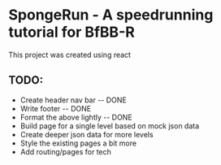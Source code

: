 # SpongeRun - A speedrunning tutorial for BfBB-R

This project was created using react

## TODO:
* Create header nav bar -- DONE
* Write footer -- DONE
* Format the above lightly -- DONE
* Build page for a single level based on mock json data
* Create deeper json data for more levels
* Style the existing pages a bit more
* Add routing/pages for tech
